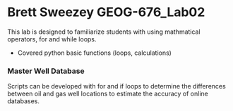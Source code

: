 Brett Sweezey GEOG-676_Lab02
======

This lab is designed to familiarize students with using mathmatical operators, for and while loops.
  * Covered python basic functions (loops, calculations)
  
### Master Well Database
Scripts can be developed with for and if loops to determine the differences between oil and gas well locations to estimate the accuracy of online databases.

